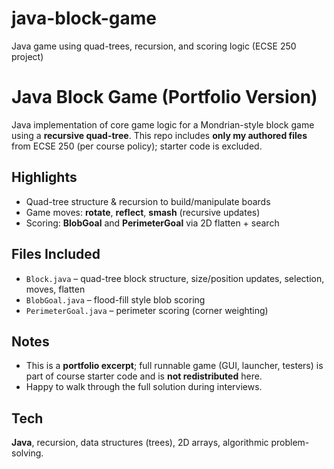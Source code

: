 # java-block-game
Java game using quad-trees, recursion, and scoring logic (ECSE 250 project)

# Java Block Game (Portfolio Version)

Java implementation of core game logic for a Mondrian-style block game using a **recursive quad-tree**.
This repo includes **only my authored files** from ECSE 250 (per course policy); starter code is excluded.

## Highlights
- Quad-tree structure & recursion to build/manipulate boards
- Game moves: **rotate**, **reflect**, **smash** (recursive updates)
- Scoring: **BlobGoal** and **PerimeterGoal** via 2D flatten + search

## Files Included
- `Block.java` – quad-tree block structure, size/position updates, selection, moves, flatten
- `BlobGoal.java` – flood-fill style blob scoring
- `PerimeterGoal.java` – perimeter scoring (corner weighting)

## Notes
- This is a **portfolio excerpt**; full runnable game (GUI, launcher, testers) is part of course starter code and is **not redistributed** here.
- Happy to walk through the full solution during interviews.

## Tech
**Java**, recursion, data structures (trees), 2D arrays, algorithmic problem-solving.

